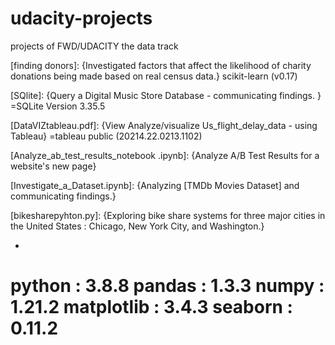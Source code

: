# udacity-projects
projects of FWD/UDACITY the data track


[finding donors]:
{Investigated factors that affect the likelihood of charity donations being made based on real census data.}
scikit-learn (v0.17)

[SQlite]:
{Query a Digital Music Store Database - communicating findings. }
=SQLite Version 3.35.5

[DataVIZtableau.pdf]:
{View Analyze/visualize Us_flight_delay_data - using Tableau}
=tableau public (20214.22.0213.1102)

[Analyze_ab_test_results_notebook .ipynb]:
{Analyze A/B Test Results for a website's new page}

[Investigate_a_Dataset.ipynb]:
{Analyzing [TMDb Movies Dataset] and communicating findings.}

[bikesharepyhton.py]:
{Exploring bike share systems for three major cities in the United States : Chicago, New York City, and Washington.}

*
python : 3.8.8
pandas : 1.3.3
numpy : 1.21.2
matplotlib : 3.4.3
seaborn : 0.11.2
================================
